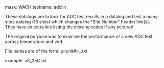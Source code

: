 mask: WACH
testname: adclin

These datalogs are to look for ADC test results in a datalog and test a
many-sites datalog (16 sites) which changes the "Site Number" header line(s).
They have an extra line listing the missing codes if any occured

The original purpose was to examine the performance of a new ADC test across
temperature and vdd.


File names are of the form:
    u<unit#>_<environment>.txt

example:
    u3_25C.txt
